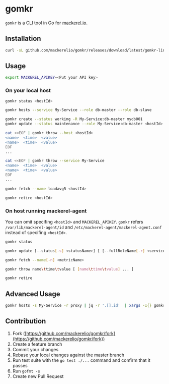 gomkr
=====

```gomkr``` is a CLI tool in Go for [mackerel.io](https://mackerel.io).

## Installation

```bash
curl -sL github.com/mackerelio/gomkr/releases/download/latest/gomkr-linux-amd64 > ~/bin/gomkr
```

## Usage

```bash
export MACKEREL_APIKEY=<Put your API key>
```

### On your local host

```bash
gomkr status <hostId>
```

```bash
gomkr hosts --service My-Service --role db-master --role db-slave
```

```bash
gomkr create --status working -R My-Service:db-master mydb001
gomkr update --status maintenance --role My-Service:db-master <hostId>
```

```bash
cat <<EOF | gomkr throw --host <hostId>
<name>  <time>  <value>
<name>  <time>  <value>
EOF
...

cat <<EOF | gomkr throw --service My-Service
<name>  <time>  <value>
<name>  <time>  <value>
EOF
...
```

```bash
gomkr fetch --name loadavg5 <hostId>
```

```bash
gomkr retire <hostId>
```

### On host running mackerel-agent

You can omit specifing ```<hostId>``` and ```MACKEREL_APIKEY```.
```gomkr``` refers ```/var/lib/mackerel-agent/id``` and ```/etc/mackerel-agent/mackerel-agent.conf``` instead of specifing ```<hostId>```.

```bash
gomkr status
```

```bash
gomkr update [--status[-s] <statusName>] [ [--fullRoleName[-r] <serviceName>:<roleName>] ... ]
```

```bash
gomkr fetch --name[-n] <metricName>
```

```bash
gomkr throw name\ttime\tvalue [ [name\ttime\tvalue] ... ]
```

```bash
gomkr retire
```

## Advanced Usage

```bash
gomkr hosts -s My-Service -r proxy | jq -r '.[].id'  | xargs -I{} gomkr update --st working {}
```

## Contribution

1. Fork ([https://github.com/mackerelio/gomkr/fork](https://github.com/mackerelio/gomkr/fork))
1. Create a feature branch
1. Commit your changes
1. Rebase your local changes against the master branch
1. Run test suite with the `go test ./...` command and confirm that it passes
1. Run `gofmt -s`
1. Create new Pull Request
